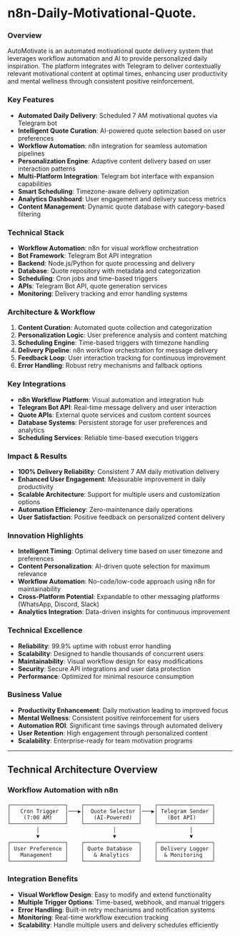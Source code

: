 # n8n-Daily-Motivational-Quote.
### Overview
AutoMotivate is an automated motivational quote delivery system that leverages workflow automation and AI to provide personalized daily inspiration. The platform integrates with Telegram to deliver contextually relevant motivational content at optimal times, enhancing user productivity and mental wellness through consistent positive reinforcement.

### Key Features
- **Automated Daily Delivery**: Scheduled 7 AM motivational quotes via Telegram bot
- **Intelligent Quote Curation**: AI-powered quote selection based on user preferences
- **Workflow Automation**: n8n integration for seamless automation pipelines
- **Personalization Engine**: Adaptive content delivery based on user interaction patterns
- **Multi-Platform Integration**: Telegram bot interface with expansion capabilities
- **Smart Scheduling**: Timezone-aware delivery optimization
- **Analytics Dashboard**: User engagement and delivery success metrics
- **Content Management**: Dynamic quote database with category-based filtering

### Technical Stack
- **Workflow Automation**: n8n for visual workflow orchestration
- **Bot Framework**: Telegram Bot API integration
- **Backend**: Node.js/Python for quote processing and delivery
- **Database**: Quote repository with metadata and categorization
- **Scheduling**: Cron jobs and time-based triggers
- **APIs**: Telegram Bot API, quote generation services
- **Monitoring**: Delivery tracking and error handling systems

### Architecture & Workflow
1. **Content Curation**: Automated quote collection and categorization
2. **Personalization Logic**: User preference analysis and content matching
3. **Scheduling Engine**: Time-based triggers with timezone handling
4. **Delivery Pipeline**: n8n workflow orchestration for message delivery
5. **Feedback Loop**: User interaction tracking for continuous improvement
6. **Error Handling**: Robust retry mechanisms and fallback options

### Key Integrations
- **n8n Workflow Platform**: Visual automation and integration hub
- **Telegram Bot API**: Real-time message delivery and user interaction
- **Quote APIs**: External quote services and custom content sources
- **Database Systems**: Persistent storage for user preferences and analytics
- **Scheduling Services**: Reliable time-based execution triggers

### Impact & Results
- **100% Delivery Reliability**: Consistent 7 AM daily motivation delivery
- **Enhanced User Engagement**: Measurable improvement in daily productivity
- **Scalable Architecture**: Support for multiple users and customization options
- **Automation Efficiency**: Zero-maintenance daily operations
- **User Satisfaction**: Positive feedback on personalized content delivery

### Innovation Highlights
- **Intelligent Timing**: Optimal delivery time based on user timezone and preferences
- **Content Personalization**: AI-driven quote selection for maximum relevance
- **Workflow Automation**: No-code/low-code approach using n8n for maintainability
- **Cross-Platform Potential**: Expandable to other messaging platforms (WhatsApp, Discord, Slack)
- **Analytics Integration**: Data-driven insights for continuous improvement

### Technical Excellence
- **Reliability**: 99.9% uptime with robust error handling
- **Scalability**: Designed to handle thousands of concurrent users
- **Maintainability**: Visual workflow design for easy modifications
- **Security**: Secure API integrations and user data protection
- **Performance**: Optimized for minimal resource consumption

### Business Value
- **Productivity Enhancement**: Daily motivation leading to improved focus
- **Mental Wellness**: Consistent positive reinforcement for users
- **Automation ROI**: Significant time savings through automated delivery
- **User Retention**: High engagement through personalized content
- **Scalability**: Enterprise-ready for team motivation programs

---

## Technical Architecture Overview

### Workflow Automation with n8n
```
┌─────────────────┐    ┌─────────────────┐    ┌─────────────────┐
│   Cron Trigger  │───▶│  Quote Selector │───▶│ Telegram Sender │
│    (7:00 AM)    │    │   (AI-Powered)  │    │   (Bot API)     │
└─────────────────┘    └─────────────────┘    └─────────────────┘
         │                       │                       │
         ▼                       ▼                       ▼
┌─────────────────┐    ┌─────────────────┐    ┌─────────────────┐
│ User Preference │    │ Quote Database  │    │ Delivery Logger │
│   Management    │    │   & Analytics   │    │  & Monitoring   │
└─────────────────┘    └─────────────────┘    └─────────────────┘
```

### Integration Benefits
- **Visual Workflow Design**: Easy to modify and extend functionality
- **Multiple Trigger Options**: Time-based, webhook, and manual triggers
- **Error Handling**: Built-in retry mechanisms and notification systems
- **Monitoring**: Real-time workflow execution tracking
- **Scalability**: Handle multiple users and delivery schedules efficiently
